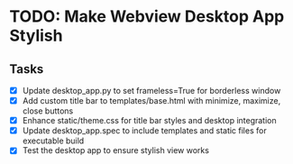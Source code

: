 # TODO: Make Webview Desktop App Stylish

## Tasks
- [x] Update desktop_app.py to set frameless=True for borderless window
- [x] Add custom title bar to templates/base.html with minimize, maximize, close buttons
- [x] Enhance static/theme.css for title bar styles and desktop integration
- [x] Update desktop_app.spec to include templates and static files for executable build
- [x] Test the desktop app to ensure stylish view works
